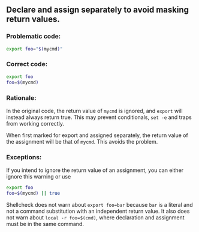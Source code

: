 ## Declare and assign separately to avoid masking return values.

### Problematic code:

```sh
export foo="$(mycmd)"
```

### Correct code:

```sh
export foo
foo=$(mycmd)
```

### Rationale:

In the original code, the return value of `mycmd` is ignored, and `export` will instead always return true. This may prevent conditionals, `set -e` and traps from working correctly.

When first marked for export and assigned separately, the return value of the assignment will be that of `mycmd`. This avoids the problem.

### Exceptions:

If you intend to ignore the return value of an assignment, you can either ignore this warning or use

```sh
export foo
foo=$(mycmd) || true
```

Shellcheck does not warn about `export foo=bar` because `bar` is a literal and not a command substitution with an independent return value. It also does not warn about `local -r foo=$(cmd)`, where declaration and assignment must be in the same command.
